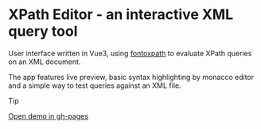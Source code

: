 # XPath Editor - an interactive XML query tool

User interface written in Vue3, using [fontoxpath](https://github.com/FontoXML/fontoxpath) to evaluate XPath queries on an XML document. 

The app features live preview, basic syntax highlighting by monacco editor and a simple way to test queries against an XML file.

> [!TIP]
> [Open demo in gh-pages](https://tq-bit.github.io/xpath-editor/)